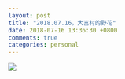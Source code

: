 ```yaml
---
layout: post
title: "2018.07.16，大富村的野花"
date: 2018-07-16 13:36:30 +0800
comments: true
categories: personal
---
```

![](http://wx2.sinaimg.cn/large/780bc50fgy1ftbxos4uotj228v21pb29.jpg)
